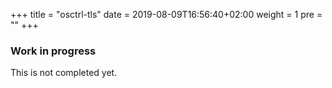 +++
title = "osctrl-tls"
date = 2019-08-09T16:56:40+02:00
weight = 1
pre = ""
+++

### Work in progress

This is not completed yet.
